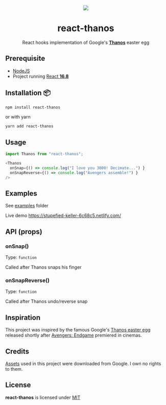 <div align="center">
<img src="https://i.imgur.com/1XVqHMa.png">
<h1>react-thanos</h1>
<p>React hooks implementation of Google's  <a href="http://google.com/search?q=thanos"><strong>Thanos</strong></a> easter egg</p>
</div>

## Prerequisite
- [NodeJS](https://nodejs.org)
- Project running [React **16.8**](https://reactjs.org/blog/2019/02/06/react-v16.8.0.html)
## Installation 📦

```bash
npm install react-thanos
```

or with yarn

```bash
yarn add react-thanos
```

## Usage

```javascript
import Thanos from "react-thanos";

<Thanos
  onSnap={() => console.log("I love you 3000! Decimate...") }
  onSnapReverse={() => console.log("Avengers assemble!") }
/>
```

## Examples
See [examples](https://github.com/codeshifu/react-thanos/tree/master/examples) folder

Live demo https://stupefied-keller-6c68c5.netlify.com/

## API (props)

### onSnap()

Type: `function`

Called after Thanos snaps his finger

### onSnapReverse()

Type: `function`

Called after Thanos undo/reverse snap


## Inspiration
This project was inspired by the famous Google's [Thanos easter egg](http://google.com/search?q=thanos) released
shortly after [Avengers: Endgame](https://www.imdb.com/title/tt4154796/) premiered in cinemas.

## Credits
[Assets](https://github.com/codeshifu/react-thanos/tree/master/lib/assets)
used in this project were downloaded from Google. I own no rights to them.

## License
**react-thanos** is licensed under [MIT](https://github.com/codeshifu/react-thanos/blob/master/LICENSE)
